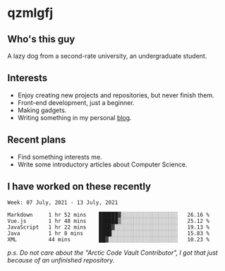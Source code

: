 # qzmlgfj

## Who's this guy

A lazy dog from a second-rate university, an undergraduate student.

## Interests

* Enjoy creating new projects and repositories, but never finish them.
* Front-end development, just a beginner.
* Making gadgets.
* Writing something in my personal [blog](https://qzmlgfj.ml/blog).

## Recent plans

* Find something interests me.
* Write some introductory articles about Computer Science.

<!--
* Try to develop a website for [Anime4KCPP](https://github.com/TianZerL/Anime4KCPP).
* Develop a Markdown renderer which user can customize its css, of course it is GUI-based.~~(If I could finish  it before getting bored)~~
* Work with my [teammates](https://github.com/SWJTU-Lazy-Dogs).
* Find something interests me, as a hobby after finishing my ~~boring~~ homework.
-->

## I have worked on these recently

<!--START_SECTION:waka-->
```text
Week: 07 July, 2021 - 13 July, 2021

Markdown     1 hr 52 mins    ██████▓░░░░░░░░░░░░░░░░░░   26.16 % 
Vue.js       1 hr 48 mins    ██████▒░░░░░░░░░░░░░░░░░░   25.12 % 
JavaScript   1 hr 22 mins    ████▓░░░░░░░░░░░░░░░░░░░░   19.13 % 
Java         1 hr 8 mins     ████░░░░░░░░░░░░░░░░░░░░░   15.83 % 
XML          44 mins         ██▓░░░░░░░░░░░░░░░░░░░░░░   10.23 % 
```
<!--END_SECTION:waka-->

*p.s.  Do not care about the "Arctic Code Vault Contributor", I got that just because of an unfinished repository.*

<!--
**qzmlgfj/qzmlgfj** is a ✨ _special_ ✨ repository because its `README.md` (this file) appears on your GitHub profile.

Here are some ideas to get you started:

- 🔭 I’m currently working on ...
- 🌱 I’m currently learning ...
- 👯 I’m looking to collaborate on ...
- 🤔 I’m looking for help with ...
- 💬 Ask me about ...
- 📫 How to reach me: ...
- 😄 Pronouns: ...
- ⚡ Fun fact: ...
-->
